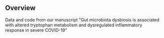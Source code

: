 ## Overview
Data and code from our manuscript "Gut microbiota dysbiosis is associated with altered tryptophan metabolism and dysregulated inflammatory response in severe COVID-19"
